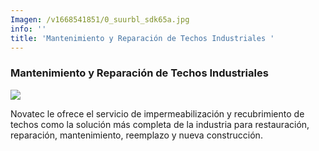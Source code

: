 ```yaml
---
Imagen: /v1668541851/0_suurbl_sdk65a.jpg
info: ''
title: 'Mantenimiento y Reparación de Techos Industriales '
---
```





### Mantenimiento y Reparación de Techos Industriales

![](https://res.cloudinary.com/novatec/v1668541851/0_suurbl_sdk65a.jpg)

Novatec le ofrece el servicio de impermeabilización y recubrimiento de techos como la solución más completa de la industria para restauración, reparación, mantenimiento, reemplazo y nueva construcción.
